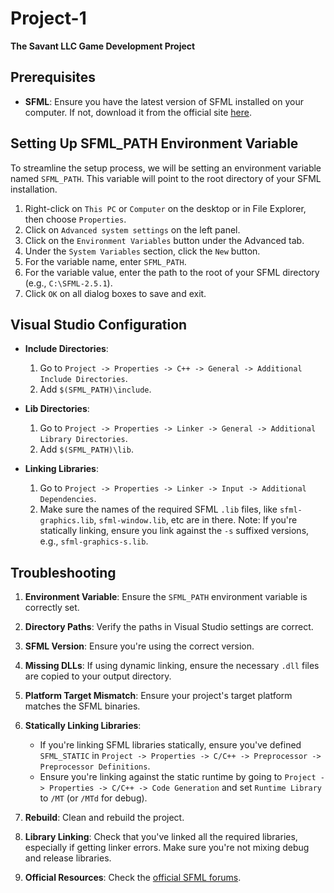 # Project-1
**The Savant LLC Game Development Project**

## Prerequisites

- **SFML**: Ensure you have the latest version of SFML installed on your computer. If not, download it from the official site [here](https://www.sfml-dev.org/download.php).

## Setting Up SFML_PATH Environment Variable

To streamline the setup process, we will be setting an environment variable named `SFML_PATH`. This variable will point to the root directory of your SFML installation.

1. Right-click on `This PC` or `Computer` on the desktop or in File Explorer, then choose `Properties`.
2. Click on `Advanced system settings` on the left panel.
3. Click on the `Environment Variables` button under the Advanced tab.
4. Under the `System Variables` section, click the `New` button.
5. For the variable name, enter `SFML_PATH`.
6. For the variable value, enter the path to the root of your SFML directory (e.g., `C:\SFML-2.5.1`).
7. Click `OK` on all dialog boxes to save and exit.

## Visual Studio Configuration

- **Include Directories**:
  1. Go to `Project -> Properties -> C++ -> General -> Additional Include Directories`.
  2. Add `$(SFML_PATH)\include`.
     
- **Lib Directories**:
  1. Go to `Project -> Properties -> Linker -> General -> Additional Library Directories`.
  2. Add `$(SFML_PATH)\lib`.
     
- **Linking Libraries**:
  1. Go to `Project -> Properties -> Linker -> Input -> Additional Dependencies`.
  2. Make sure the names of the required SFML `.lib` files, like `sfml-graphics.lib`, `sfml-window.lib`, etc are in there. Note: If you're statically linking, ensure you link against the `-s` suffixed versions, e.g., `sfml-graphics-s.lib`.

## Troubleshooting

1. **Environment Variable**: Ensure the `SFML_PATH` environment variable is correctly set.

2. **Directory Paths**: Verify the paths in Visual Studio settings are correct.

3. **SFML Version**: Ensure you're using the correct version.

4. **Missing DLLs**: If using dynamic linking, ensure the necessary `.dll` files are copied to your output directory.

5. **Platform Target Mismatch**: Ensure your project's target platform matches the SFML binaries.

6. **Statically Linking Libraries**: 
   - If you're linking SFML libraries statically, ensure you've defined `SFML_STATIC` in `Project -> Properties -> C/C++ -> Preprocessor -> Preprocessor Definitions`.
   - Ensure you're linking against the static runtime by going to `Project -> Properties -> C/C++ -> Code Generation` and set `Runtime Library` to `/MT` (or `/MTd` for debug).

7. **Rebuild**: Clean and rebuild the project.

8. **Library Linking**: Check that you've linked all the required libraries, especially if getting linker errors. Make sure you're not mixing debug and release libraries.

9. **Official Resources**: Check the [official SFML forums](https://en.sfml-dev.org/forums/).

